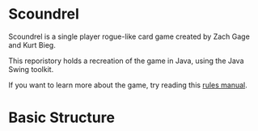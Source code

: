 # Scoundrel

Scoundrel is a single player rogue-like card game created by Zach Gage and Kurt Bieg.

This reporistory holds a recreation of the game in Java, using the Java Swing toolkit.

If you want to learn more about the game, try reading this [rules manual](http://www.stfj.net/art/2011/Scoundrel.pdf).

# Basic Structure
